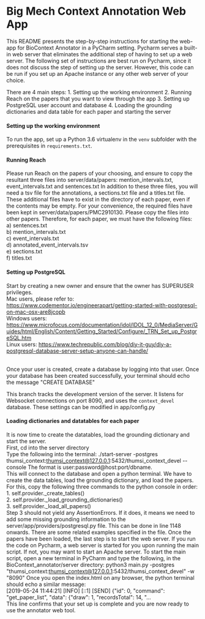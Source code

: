 Big Mech Context Annotation Web App
===================================
This README presents the step-by-step instructions for starting the web-app for BioContext Annotator in a PyCharm setting. Pycharm serves a built-in web server that eliminates the additional step of having to set up a web server. The following set of instructions are best run on Pycharm, since it does not discuss the step of setting up the server. However, this code can be run if you set up an Apache instance or any other web server of your choice.  

There are 4 main steps: 
    1. Setting up the working environment
    2. Running Reach on the papers that you want to view through the app
    3. Setting up PostgreSQL user account and database
    4. Loading the grounding dictionaries and data table for each paper and starting the server
    
#### Setting up the working environment

To run the app, set up a Python 3.6 virtualenv in the `venv` subfolder with the prerequisites in `requirements.txt`.


#### Running Reach
Please run Reach on the papers of your choosing, and ensure to copy the resultant three files into server/data/papers: mention_intervals.txt, event_intervals.txt and sentences.txt
In addition to these three files, you will need a tsv file for the annotations, a sections.txt file and a titles.txt file. These additional files have to exist in the directory of each paper, even if the contents may be empty. 
For your convenience, the required files have been kept in server/data/papers/PMC2910130. Please copy the files into other papers. 
Therefore, for each paper, we must have the following files: <br>
    a) sentences.txt <br>
    b) mention_intervals.txt <br>
    c) event_intervals.txt <br>
    d) annotated_event_intervals.tsv <br>
    e) sections.txt <br>
    f) titles.txt <br>

#### Setting up PostgreSQL
Start by creating a new owner and ensure that the owner has SUPERUSER privileges.
<br>Mac users, please refer to: https://www.codementor.io/engineerapart/getting-started-with-postgresql-on-mac-osx-are8jcopb <br>
Windows users: https://www.microfocus.com/documentation/idol/IDOL_12_0/MediaServer/Guides/html/English/Content/Getting_Started/Configure/_TRN_Set_up_PostgreSQL.htm <br>
Linux users: https://www.techrepublic.com/blog/diy-it-guy/diy-a-postgresql-database-server-setup-anyone-can-handle/

<br> Once your user is created, create a database by logging into that user. 
Once your database has been created successfully, your terminal should echo the message "CREATE DATABASE"

This branch tracks the development version of the server. It listens for Websocket connections on port 8090, and uses the `context_devel` database. These settings can be modified in app/config.py

#### Loading dictionaries and datatables for each paper
It is now time to create the datatables, load the grounding dictionary and start the server.
<br>First, cd into the server directory
<br>Type the following into the terminal: ./start-server -postgres thumsi_context:thumsi_context@127.0.0.1:5432/thumsi_context_devel --console
The format is user:password@host:port/dbname. <br>
This will connect to the database and open a python terminal. We have to create the data tables, load the grounding dictionary, and load the papers. For this, copy the following three commands to the python console in order:
<br> 1. self.provider._create_tables()
<br> 2. self.provider._load_grounding_dictionaries()
<br> 3. self.provider._load_all_papers()
<br> Step 3 should not yield any AssertionErrors. If it does, it means we need to add some missing grounding information to the server/app/providers/postgresql.py file. This can be done in line 1148 onwards. There are some related examples specified in the file.
Once the papers have been loaded, the last step is to start the web server. If you run the code on Pycharm, a web server is started for you upon running the main script. If not, you may want to start an Apache server.
To start the main script, open a new terminal in PyCharm and type the following, in the BioContext_annotator/server directory: python3 main.py -postgres "thumsi_context:thumsi_context@127.0.0.1:5432/thumsi_context_devel" -w "8090"
Once you open the index.html on any browser, the python terminal should echo a similar message: <br>
[2019-05-24 11:44:21] [INFO] [::1] [SEND] {"id": 0, "command": "get_paper_list", "data": {"draw": 1, "recordsTotal": 14, "...
<br> This line confirms that your set up is complete and you are now ready to use the annotator web tool.